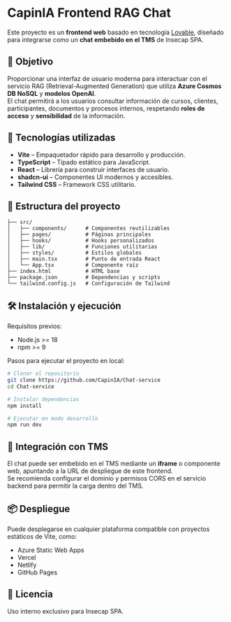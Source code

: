 # CapinIA Frontend RAG Chat

Este proyecto es un **frontend web** basado en tecnología [Lovable](https://lovable.dev), diseñado para integrarse como un **chat embebido en el TMS** de Insecap SPA.

## 📌 Objetivo

Proporcionar una interfaz de usuario moderna para interactuar con el servicio RAG (Retrieval-Augmented Generation) que utiliza **Azure Cosmos DB NoSQL** y **modelos OpenAI**.  
El chat permitirá a los usuarios consultar información de cursos, clientes, participantes, documentos y procesos internos, respetando **roles de acceso** y **sensibilidad** de la información.

## 🚀 Tecnologías utilizadas

- **Vite** – Empaquetador rápido para desarrollo y producción.
- **TypeScript** – Tipado estático para JavaScript.
- **React** – Librería para construir interfaces de usuario.
- **shadcn-ui** – Componentes UI modernos y accesibles.
- **Tailwind CSS** – Framework CSS utilitario.

## 📂 Estructura del proyecto

```
├── src/
│   ├── components/      # Componentes reutilizables
│   ├── pages/           # Páginas principales
│   ├── hooks/           # Hooks personalizados
│   ├── lib/             # Funciones utilitarias
│   ├── styles/          # Estilos globales
│   ├── main.tsx         # Punto de entrada React
│   └── App.tsx          # Componente raíz
├── index.html           # HTML base
├── package.json         # Dependencias y scripts
└── tailwind.config.js   # Configuración de Tailwind
```

## 🛠 Instalación y ejecución

Requisitos previos:
- Node.js >= 18
- npm >= 9

Pasos para ejecutar el proyecto en local:

```sh
# Clonar el repositorio
git clone https://github.com/CapinIA/Chat-service
cd Chat-service

# Instalar dependencias
npm install

# Ejecutar en modo desarrollo
npm run dev
```

## 🔗 Integración con TMS

El chat puede ser embebido en el TMS mediante un **iframe** o componente web, apuntando a la URL de despliegue de este frontend.  
Se recomienda configurar el dominio y permisos CORS en el servicio backend para permitir la carga dentro del TMS.

## 📦 Despliegue

Puede desplegarse en cualquier plataforma compatible con proyectos estáticos de Vite, como:
- Azure Static Web Apps
- Vercel
- Netlify
- GitHub Pages

## 📜 Licencia

Uso interno exclusivo para Insecap SPA.
